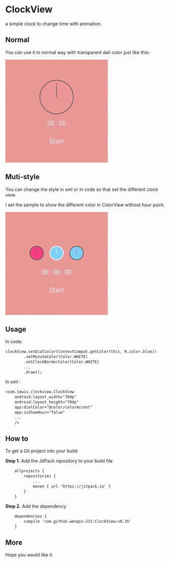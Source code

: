 # ClockView
a simple clock to change time with animation.

## Normal

You can use it in normal way with transparent dail color just like this:

[![image](https://raw.githubusercontent.com/Wenqin-231/ClockView/master/art/normal.gif)](https://github.com/Wenqin-231/ClockView/blob/master/art/normal.gif)



## Muti-style

You can change the style in xml or in code so that set the different clock view.

I set the sample to show the different color in ColorView without hour point.

[![image](https://raw.githubusercontent.com/Wenqin-231/ClockView/master/art/multi-style.gif)](https://github.com/Wenqin-231/ClockView/blob/master/art/multi-style.gif)

## Usage

In code:

```
clockView.setDialColor(ContextCompat.getColor(this, R.color.blue))
        .setMinuteColor(Color.WHITE)
        .setClockBorderColor(Color.WHITE)
        ...
        .draw();
```

In xml :

```
<com.lewis.clockview.ClockView
    android:layout_width="70dp"
    android:layout_height="70dp"
    app:dialColor="@color/colorAccent"
    app:isShowHour="false"
    ...
    />
```



## How to

To get a Git project into your build:

**Step 1.** Add the JitPack repository to your build file

```
	allprojects {
		repositories {
			...
			maven { url 'https://jitpack.io' }
		}
	}
```

**Step 2.** Add the dependency

```
	dependencies {
		compile 'com.github.wenqin-231:ClockView:v0.35'
	}
```

## More

Hope you would like it.
